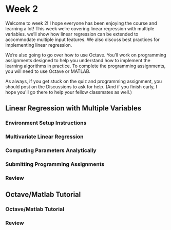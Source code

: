 # Week 2

Welcome to week 2! I hope everyone has been enjoying the course and learning a lot! This week we’re covering linear regression with multiple variables. we’ll show how linear regression can be extended to accommodate multiple input features. We also discuss best practices for implementing linear regression.

We’re also going to go over how to use Octave. You’ll work on programming assignments designed to help you understand how to implement the learning algorithms in practice. To complete the programming assignments, you will need to use Octave or MATLAB.

As always, if you get stuck on the quiz and programming assignment, you should post on the Discussions to ask for help. (And if you finish early, I hope you'll go there to help your fellow classmates as well.)

## Linear Regression with Multiple Variables

### Environment Setup Instructions
### Multivariate Linear Regression
### Computing Parameters Analytically
### Submitting Programming Assignments
### Review

## Octave/Matlab Tutorial

### Octave/Matlab Tutorial
### Review


